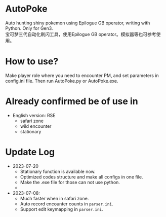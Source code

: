 # AutoPoke
Auto hunting shiny pokemon using Epilogue GB operator, writing with Python. Only for Gen3.  
宝可梦三代自动化刷闪工具，使用Epilogue GB operator。模拟器等也可参考使用。

# How to use?
Make player role where you need to encounter PM, and set parameters in config.ini file. Then run AutoPoke.py or AutoPoke.exe.

# Already confirmed be of use in
- English version: RSE
  - safari zone
  - wild encounter
  - stationary

# Update Log
- 2023-07-20
  - Stationary function is available now.
  - Optimized codes structure and make all configs in one file.
  - Make the .exe file for those can not use python.
  - 
- 2023-07-08: 
  - Much faster when in safari zone.
  - Auto record encounter counts in `parser.ini`.
  - Support edit keymapping in `parser.ini`.
